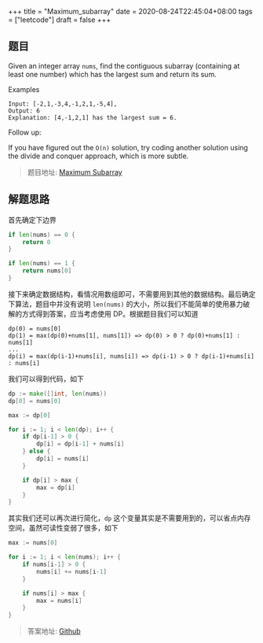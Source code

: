 +++
title = "Maximum_subarray"
date = 2020-08-24T22:45:04+08:00
tags = ["leetcode"]
draft = false
+++

<!--more-->

## 题目

Given an integer array `nums`, find the contiguous subarray (containing at least one number) which has the largest sum and return its sum.

Examples

```text
Input: [-2,1,-3,4,-1,2,1,-5,4],
Output: 6
Explanation: [4,-1,2,1] has the largest sum = 6.
```

Follow up:

If you have figured out the `O(n)` solution, try coding another solution using the divide and conquer approach, which is more subtle.

> 题目地址: [Maximum Subarray](https://leetcode-cn.com/problems/maximum-subarray/)

## 解题思路

首先确定下边界

```go
if len(nums) == 0 {
    return 0
}

if len(nums) == 1 {
    return nums[0]
}
```

接下来确定数据结构，看情况用数组即可，不需要用到其他的数据结构。最后确定下算法，题目中并没有说明 `len(nums)` 的大小，所以我们不能简单的使用暴力破解的方式得到答案，应当考虑使用 DP。根据题目我们可以知道

```text
dp(0) = nums[0]
dp(1) = max(dp(0)+nums[1], nums[1]) => dp(0) > 0 ? dp(0)+nums[1] : nums[1]
...
dp(i) = max(dp(i-1)+nums[i], nums[i]) => dp(i-1) > 0 ? dp(i-1)+nums[i] : nums[i]
```

我们可以得到代码，如下

```go
dp := make([]int, len(nums))
dp[0] = nums[0]

max := dp[0]

for i := 1; i < len(dp); i++ {
    if dp[i-1] > 0 {
        dp[i] = dp[i-1] + nums[i]
    } else {
        dp[i] = nums[i]
    }

    if dp[i] > max {
        max = dp[i]
    }
}
```

其实我们还可以再次进行简化，`dp` 这个变量其实是不需要用到的，可以省点内存空间，虽然可读性变弱了很多，如下

```go
max := nums[0]

for i := 1; i < len(nums); i++ {
    if nums[i-1] > 0 {
        nums[i] += nums[i-1]
    }

    if nums[i] > max {
        max = nums[i]
    }
}
```

> 答案地址: [Github](https://github.com/helbing/leetcode/blob/master/array/maximum_subarray.go)
